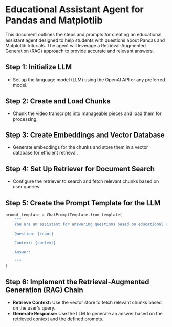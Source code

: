 # Educational Assistant Agent for Pandas and Matplotlib

This document outlines the steps and prompts for creating an educational assistant agent designed to help students with questions about Pandas and Matplotlib tutorials. The agent will leverage a Retrieval-Augmented Generation (RAG) approach to provide accurate and relevant answers.

## Step 1: Initialize LLM

- Set up the language model (LLM) using the OpenAI API or any preferred model.

## Step 2: Create and Load Chunks

- Chunk the video transcripts into manageable pieces and load them for processing.

## Step 3: Create Embeddings and Vector Database

- Generate embeddings for the chunks and store them in a vector database for efficient retrieval.

## Step 4: Set Up Retriever for Document Search

- Configure the retriever to search and fetch relevant chunks based on user queries.

## Step 5: Create the Prompt Template for the LLM

```python
prompt_template = ChatPromptTemplate.from_template(
    """
    You are an assistant for answering questions based on educational content about Pandas and Matplotlib. Use the following pieces of context to answer the question. If you don't know the answer, state that you don't know. Keep your answer concise and relevant to the question.

    Question: {input}

    Context: {context}

    Answer:

    """
)

```
## Step 6: Implement the Retrieval-Augmented Generation (RAG) Chain

- **Retrieve Context:** Use the vector store to fetch relevant chunks based on the user's query.
- **Generate Response:** Use the LLM to generate an answer based on the retrieved context and the defined prompts.